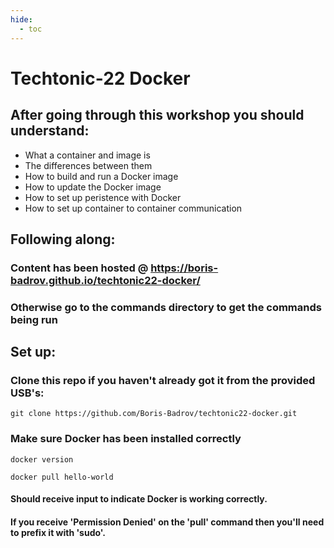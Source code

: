 ```yaml
---
hide:
  - toc
---
```


# Techtonic-22 Docker

## After going through this workshop you should understand:
* What a container and image is
* The differences between them
* How to build and run a Docker image
* How to update the Docker image
* How to set up peristence with Docker
* How to set up container to container communication

## Following along:
### Content has been hosted @ https://boris-badrov.github.io/techtonic22-docker/
### Otherwise go to the commands directory to get the commands being run

## Set up:
### Clone this repo if you haven't already got it from the provided USB's:

```
git clone https://github.com/Boris-Badrov/techtonic22-docker.git
```
### Make sure Docker has been installed correctly

```
docker version
```

```
docker pull hello-world
```

#### Should receive input to indicate Docker is working correctly.
#### If you receive 'Permission Denied' on the 'pull' command then you'll need to prefix it with 'sudo'.